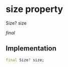 


# size property







Size? size
  
_<span class="feature">final</span>_






## Implementation

```dart
final Size? size;
```







